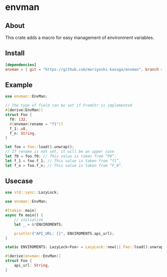 # envman

## About

This crate adds a macro for easy management of environment variables.

## Install

```toml
[dependencies]
envman = { git = "https://github.com/moriyoshi-kasuga/envman", branch = "main", version = "0.1" }
```

## Example

```rust
use envman::EnvMan;

// The type of field can be set if FromStr is implemented
#[derive(EnvMan)]
struct Foo {
  f0: i32,
  #[envman(rename = "f1")]
  f_1: u8,
  f_n: String,
}

let foo = Foo::load().unwrap();
// If rename is not set, it will be an upper case
let f0 = foo.f0; // This value is taken from “F0”.
let f_1 = foo.f_1; // This value is taken from “f1”.
let f_n = foo.f_n; // This value is taken from “F_N”.
```

## Usecase

```rust
use std::sync::LazyLock;

use envman::EnvMan;

#[tokio::main]
async fn main() {
    // initialize
    let _ = &*ENVIROMENTS;

    println!("API_URL: {}", ENVIROMENTS.api_url);
}

static ENVIROMENTS: LazyLock<Foo> = LazyLock::new(|| Foo::load().unwrap());

#[derive(envman::EnvMan)]
struct Foo {
    api_url: String,
}
```
